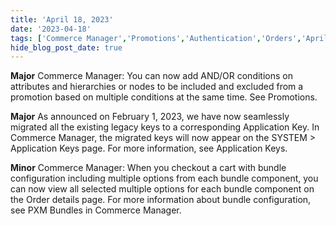 ```yaml
---
title: 'April 18, 2023'
date: '2023-04-18'
tags: ['Commerce Manager','Promotions','Authentication','Orders','April 2023']
hide_blog_post_date: true
---
```

**Major**
Commerce Manager: You can now add AND/OR conditions on attributes and hierarchies or nodes to be included and excluded from a promotion based on multiple conditions at the same time. See Promotions.

**Major** As announced on February 1, 2023, we have now seamlessly migrated all the existing legacy keys to a corresponding Application Key. In Commerce Manager, the migrated keys will now appear on the SYSTEM > Application Keys page. For more information, see Application Keys.

**Minor** Commerce Manager: When you checkout a cart with bundle configuration including multiple options from each bundle component, you can now view all selected multiple options for each bundle component on the Order details page. For more information about bundle configuration, see PXM Bundles in Commerce Manager.
